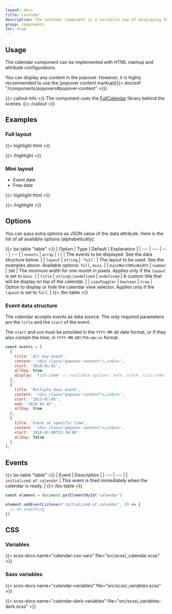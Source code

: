 ```yaml
---
layout: docs
title: Calendar
description: The calendar component is a versatile way of displaying the events.
group: components
toc: true
---
```


## Usage

The calendar component can be implemented with HTML markup and attribute configurations.

You can display any content in the popover. However, it is highly recommended to use the [popover content markup]({{< docsref "/components/popovers#popover-content" >}}).

{{< callout info >}}
The component uses the [FullCalendar](https://fullcalendar.io/) library behind the scenes.
{{< /callout >}}

## Examples

### Full layout

<div class="bd-example">
  <div id="calendar-full" class="calendar"></div>
</div>

<script>
document.addEventListener('DOMContentLoaded', () => {
  const now = new Date();
  const nextMonth = new Date(now.getFullYear(), now.getMonth(), now.getDate(), 0, 0);

  const dummyContent = `
<div class="popover-content">
  <div class="popover-content-media">
    <figure class="popover-content-image">
      <img src="assets/media/sample-image.jpg" alt="">
    </figure>
  </div>
  <div class="popover-content-inside">
    <div class="popover-content-info">December 16 @ 12:00 - 13:30</div>
    <h6 class="popover-content-title">Yoga at the Park</h6>
    <p>Join us Wednesday afternoons for yoga during your lunch break. Leave the building stress of work at the door and find the center of your breath as we practice vinyasa […]</p>
    <a href="#" class="icon-link icon-link-hover stretched-link">
      <span class="icon-link-text">Read more</span>
      {{< icon name="arrow-right" >}}
    </a>
  </div>
</div>
`;

  function getDate(day, hour = 0, minutes = 0) {
    return new Date(now.getFullYear(), now.getMonth(), day, hour, minutes);
  }

  openFrontend.Calendar.then(component => component.getOrCreateInstance('#calendar-full', {
    events: [
      {
        title: 'All day event',
        content: dummyContent,
        start: getDate(8),
        allDay: true,
      },
      {
        title: 'Multiple days event',
        content: dummyContent,
        start: getDate(6),
        end: getDate(10),
        allDay: true,
      },
      {
        title: 'Exact time event',
        content: dummyContent,
        start: getDate(10, 8, 30),
        end: getDate(10, 11, 0),
        allDay: false,
      },
      {
        title: 'Dummy event 1',
        content: dummyContent,
        start: getDate(14),
        allDay: true,
      },
      {
        title: 'Dummy event 2',
        content: dummyContent,
        start: getDate(22),
        allDay: true,
      },
      {
        title: 'Dummy event 3',
        content: dummyContent,
        start: getDate(22),
        end: getDate(25),
        allDay: true,
      },
      {
        title: 'Dummy event 4',
        content: dummyContent,
        start: getDate(27, 10, 0),
        end: getDate(27, 12, 0),
        allDay: false,
      },
      {
        title: 'Dummy event 5',
        content: dummyContent,
        start: getDate(27, 14, 0),
        end: getDate(27, 16, 0),
        allDay: false,
      },
      {
        title: 'Dummy event 6',
        content: dummyContent,
        start: getDate(27, 18, 0),
        end: getDate(27, 20, 0),
        allDay: false,
      },
      {
        title: 'Dummy event 7',
        content: dummyContent,
        start: getDate(27, 22, 0),
        end: getDate(27, 23, 30),
        allDay: false,
      },
      {
        title: 'Dummy event 8',
        content: dummyContent,
        start: getDate(22, 15, 0),
        end: getDate(22, 18, 0),
        allDay: false,
      },
      {
        title: 'Next month event',
        content: dummyContent,
        start: nextMonth.setMonth(nextMonth.getMonth() + 1),
        end: nextMonth.setDate(nextMonth.getDate() + 14),
        allDay: true,
      },
    ],
  }))
})
</script>

{{< highlight html >}}
<div class="calendar" data-of-calendar='{
  "events": [
    {
      "title": "All day event",
      "content": "<div class=\"popover-event\">…</div>",
      "start": "YYYY-MM-DD",
      "allDay": true
    },
    {
      "title": "Multiple days event",
      "content": "<div class=\"popover-content\">…</div>",
      "start": "YYYY-MM-DD",
      "end": "YYYY-MM-DD",
      "allDay": true
    },
    {
      "title": "Exact time event",
      "content": "<div class=\"popover-content\">…</div>",
      "start": "YYYY-MM-DD\Thh:mm:ss",
      "end": "YYYY-MM-DD\Thh:mm:ss",
      "allDay": false
    }
  ]
}'></div>
{{< /highlight >}}

### Mini layout

<div class="bd-example">
  <div id="calendar-mini" class="calendar"></div>
  <ul class="calendar-legend">
    <li class="calendar-legend-item">
      <span class="calendar-legend-symbol calendar-legend-symbol-event"></span>
      <span class="calendar-legend-label">Event date</span>
    </li>
    <li class="calendar-legend-item">
      <span class="calendar-legend-symbol"></span>
      <span class="calendar-legend-label">Free date</span>
    </li>
  </ul>
</div>

<script>
document.addEventListener('DOMContentLoaded', () => {
  const now = new Date();
  const nextMonth = new Date(now.getFullYear(), now.getMonth(), now.getDate(), 0, 0);
  const futureDate = new Date();

  const dummyContent = `
<div class="popover-content">
  <div class="popover-content-media">
    <figure class="popover-content-image">
      <img src="assets/media/sample-image.jpg" alt="">
    </figure>
  </div>
  <div class="popover-content-inside">
    <div class="popover-content-info">December 16 @ 12:00 - 13:30</div>
    <h6 class="popover-content-title">Yoga at the Park</h6>
    <p>Join us Wednesday afternoons for yoga during your lunch break. Leave the building stress of work at the door and find the center of your breath as we practice vinyasa […]</p>
    <a href="#" class="icon-link icon-link-hover stretched-link">
      <span class="icon-link-text">Read more</span>
      {{< icon name="arrow-right" >}}
    </a>
  </div>
</div>
`;

  function getDate(day, hour = 0, minutes = 0) {
    return new Date(now.getFullYear(), now.getMonth(), day, hour, minutes);
  }

  openFrontend.Calendar.then(component => component.getOrCreateInstance('#calendar-mini', {
    layout: 'mini',
    title: 'Event schedule',
    events: [
      {
        title: 'All day event',
        content: dummyContent,
        start: getDate(8),
        allDay: true,
      },
      {
        title: 'Multiple days event',
        content: dummyContent,
        start: getDate(6),
        end: getDate(10),
        allDay: true,
      },
      {
        title: 'Exact time event',
        content: dummyContent,
        start: getDate(10, 8, 30),
        end: getDate(10, 11, 0),
        allDay: false,
      },
      {
        title: 'Dummy event 1',
        content: dummyContent,
        start: getDate(14),
        allDay: true,
      },
      {
        title: 'Dummy event 2',
        content: dummyContent,
        start: getDate(22),
        allDay: true,
      },
      {
        title: 'Dummy event 3',
        content: dummyContent,
        start: getDate(22),
        end: getDate(25),
        allDay: true,
      },
      {
        title: 'Dummy event 4',
        content: dummyContent,
        start: getDate(27, 10, 0),
        end: getDate(27, 12, 0),
        allDay: false,
      },
      {
        title: 'Dummy event 5',
        content: dummyContent,
        start: getDate(27, 14, 0),
        end: getDate(27, 16, 0),
        allDay: false,
      },
      {
        title: 'Dummy event 6',
        content: dummyContent,
        start: getDate(27, 18, 0),
        end: getDate(27, 20, 0),
        allDay: false,
      },
      {
        title: 'Dummy event 7',
        content: dummyContent,
        start: getDate(27, 22, 0),
        end: getDate(27, 23, 30),
        allDay: false,
      },
      {
        title: 'Dummy event 8',
        content: dummyContent,
        start: getDate(22, 15, 0),
        end: getDate(22, 18, 0),
        allDay: false,
      },
      {
        title: 'Next month event',
        content: dummyContent,
        start: nextMonth.setMonth(nextMonth.getMonth() + 1),
        end: nextMonth.setDate(nextMonth.getDate() + 14),
        allDay: true,
      },
      {
        title: 'Future event 1',
        content: dummyContent,
        start: futureDate.setMonth(futureDate.getMonth() + 2),
        end: futureDate.setDate(futureDate.getDate() + 5),
        allDay: true,
      },
    ],
  }))
})
</script>

{{< highlight html >}}
<div class="calendar" data-of-calendar='{
  "layout": "mini",
  "title": "Custom title",
  "events": […]
}'></div>
{{< /highlight >}}


## Options

You can pass extra options as JSON value of the data attribute. Here is the list of all available options (alphabetically):

{{< bs-table "table" >}}
| Option | Type | Default | Explanation |
| --- | --- | --- | --- |
| `events` | `array` | `[]` | The events to be displayed. See the data structure below. |
| `layout` | `string` | `'full'` | The layout to be used. See the examples above. Available options: `full`, `mini`. |
| `miniMonthMinWidth` | `number` | `300` | The minimum width for one month in pixels. Applies only if the `layout` is set to `mini`. |
| `title` | `string\|undefined` | `undefined` | A custom title that will be display on top of the calendar. |
| `viewToggler` | `boolean` | `true` | Option to display or hide the calendar view selector. Applies only if the `layout` is set to `full`. |
{{< /bs-table >}}

### Event data structure

The calendar accepts events as data source. The only required parameters are the `title` and the `start` of the event.

The `start` and `end` must be provided in the `YYYY-MM-DD` date format, or if they also contain the time, in `YYYY-MM-DD\Thh:mm:ss` format.

```js
const events = [
  {
    title: 'All day event',
    content: '<div class="popover-content">…</div>',
    start: '2010-01-01',
    allDay: true,
    display: 'list-item' // available options: auto, block, list-item, background, inverse-background, none
  },
  {
    title: 'Multiple days event',
    content: '<div class="popover-content">…</div>',
    start: '2013-01-05',
    end: '2010-01-07',
    allDay: true
  },
  {
    title: 'Event at specific time',
    content: '<div class="popover-content">…</div>',
    start: '2010-01-09T12:30:00',
    allDay: false
  }
];
```


## Events

{{< bs-table "table" >}}
| Event | Description |
| --- | --- |
| `initialized.of.calendar` | This event is fired immediately when the calendar is ready. |
{{< /bs-table >}}

```js
const element = document.getElementById('calendar')

element.addEventListener('initialized.of.calendar', () => {
  // do something
})
```

## CSS

### Variables

{{< scss-docs name="calendar-css-vars" file="src/scss/_calendar.scss" >}}

### Sass variables

{{< scss-docs name="calendar-variables" file="src/scss/_variables.scss" >}}

{{< scss-docs name="calendar-dark-variables" file="src/scss/_variables-dark.scss" >}}
